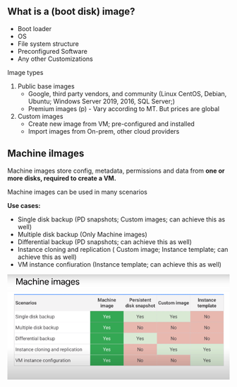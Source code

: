 ## What is a (boot disk) image?

- Boot loader
- OS
- File system structure
- Preconfigured Software
- Any other Customizations

Image types

1. Public base images
   - Google, third party vendors, and community (Linux CentOS, Debian, Ubuntu; Windows Server 2019, 2016, SQL Server;)
   - Premium images (p) - Vary according to MT. But prices are global
2. Custom images
   - Create new image from VM; pre-configured and installed
   - Import images from On-prem, other cloud providers

## Machine iImages
Machine images store config, metadata, permissions and data from **one or more disks, required to create a VM.** 

Machine images can be used in many scenarios

**Use cases:**
- Single disk backup  (PD snapshots; Custom images; can achieve this as well)
- Multiple disk backup (Only Machine images)
- Differential backup (PD snapshots; can achieve this as well)
- Instance cloning and replication ( Custom image; Instance template; can achieve this as well)
- VM instance confiuration (Instance template; can achieve this as well)

<img src="https://github.com/paulowe/gcp/blob/main/captures/Capture%204.PNG" />
